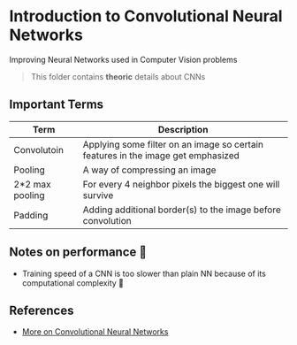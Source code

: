 # Introduction to Convolutional Neural Networks
Improving Neural Networks used in Computer Vision problems
> This folder contains **theoric** details about CNNs

## Important Terms
| Term            | Description   |
| --------------- |---------------|
| Convolutoin     | Applying some filter on an image so certain features in the image get emphasized |
| Pooling         | A way of compressing an image  |
| 2*2 max pooling | For every 4 neighbor pixels the biggest one will survive |
| Padding         | Adding additional border(s) to the image before convolution  |


## Notes on performance :dizzy:
* Training speed of a CNN is too slower than plain NN because of its computational complexity :turtle:


## References
* [More on Convolutional Neural Networks](https://www.youtube.com/playlist?list=PLkDaE6sCZn6Gl29AoE31iwdVwSG-KnDzF)
